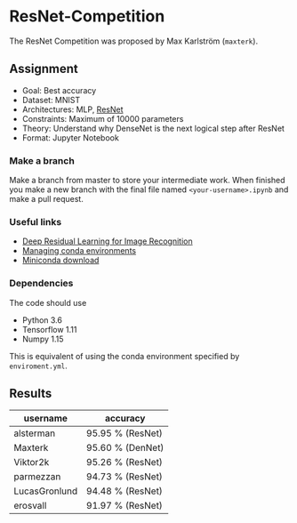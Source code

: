 # ResNet-Competition
The ResNet Competition was proposed by Max Karlström (`maxterk`).

## Assignment
* Goal: Best accuracy
* Dataset: MNIST
* Architectures: MLP, [ResNet](https://arxiv.org/abs/1512.03385)
* Constraints: Maximum of 10000 parameters
* Theory: Understand why DenseNet is the next logical step after ResNet
* Format: Jupyter Notebook

### Make a branch
Make a branch from master to store your intermediate work. When finished you make a new branch with the final file named `<your-username>.ipynb` and make a pull request.

### Useful links
* [Deep Residual Learning for Image Recognition](https://arxiv.org/abs/1512.03385)
* [Managing conda environments](https://conda.io/docs/user-guide/tasks/manage-environments.html)
* [Miniconda download](https://conda.io/miniconda.html)

### Dependencies
The code should use
* Python 3.6
* Tensorflow 1.11
* Numpy 1.15

This is equivalent of using the conda environment specified by `enviroment.yml`.

## Results
| username      | accuracy |
| ------------- | ------------- |
| alsterman     | 95.95 %  (ResNet) |
| Maxterk       | 95.60 %  (DenNet) |
| Viktor2k      | 95.26 %  (ResNet) |
| parmezzan     | 94.73 %  (ResNet) |
| LucasGronlund | 94.48 %  (ResNet) |
| erosvall      | 91.97 %  (ResNet) |

